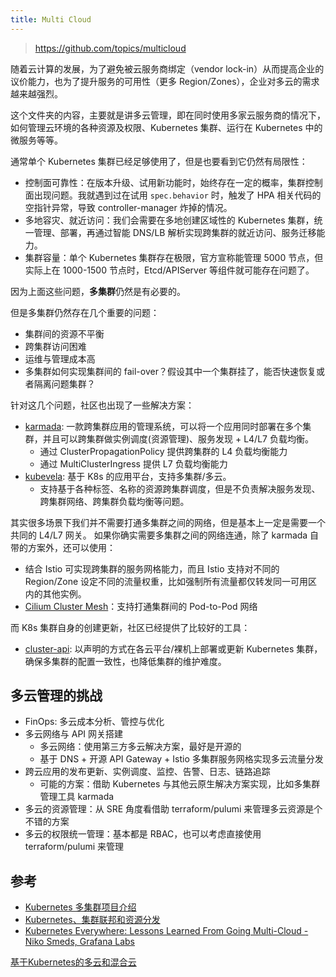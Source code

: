 ```yaml
---
title: Multi Cloud
---
```

>https://github.com/topics/multicloud

随着云计算的发展，为了避免被云服务商绑定（vendor lock-in）从而提高企业的议价能力，也为了提升服务的可用性（更多 Region/Zones），企业对多云的需求越来越强烈。

这个文件夹的内容，主要就是讲多云管理，即在同时使用多家云服务商的情况下，如何管理云环境的各种资源及权限、Kubernetes 集群、运行在 Kubernetes 中的微服务等等。

通常单个 Kubernetes 集群已经足够使用了，但是也要看到它仍然有局限性：

- 控制面可靠性：在版本升级、试用新功能时，始终存在一定的概率，集群控制面出现问题。我就遇到过在试用 `spec.behavior` 时，触发了 HPA 相关代码的空指针异常，导致 controller-manager 炸掉的情况。
- 多地容灾、就近访问：我们会需要在多地创建区域性的 Kubernetes 集群，统一管理、部署，再通过智能 DNS/LB 解析实现跨集群的就近访问、服务迁移能力。
- 集群容量：单个 Kubernetes 集群存在极限，官方宣称能管理 5000 节点，但实际上在 1000-1500 节点时，Etcd/APIServer 等组件就可能存在问题了。

因为上面这些问题，**多集群**仍然是有必要的。

但是多集群仍然存在几个重要的问题：

- 集群间的资源不平衡
- 跨集群访问困难
- 运维与管理成本高
- 多集群如何实现集群间的 fail-over？假设其中一个集群挂了，能否快速恢复或者隔离问题集群？

针对这几个问题，社区也出现了一些解决方案：

- [karmada](https://github.com/karmada-io/karmada): 一款跨集群应用的管理系统，可以将一个应用同时部署在多个集群，并且可以跨集群做实例调度(资源管理)、服务发现 + L4/L7 负载均衡。
  - 通过 ClusterPropagationPolicy 提供跨集群的 L4 负载均衡能力
  - 通过 MultiClusterIngress 提供 L7 负载均衡能力
- [kubevela](https://github.com/kubevela/kubevela): 基于 K8s 的应用平台，支持多集群/多云。
  - 支持基于各种标签、名称的资源跨集群调度，但是不负责解决服务发现、跨集群网络、跨集群负载均衡等问题。

其实很多场景下我们并不需要打通多集群之间的网络，但是基本上一定是需要一个共同的 L4/L7 网关。
如果你确实需要多集群之间的网络连通，除了 karmada 自带的方案外，还可以使用：

- 结合 Istio 可实现跨集群的服务网格能力，而且 Istio 支持对不同的 Region/Zone 设定不同的流量权重，比如强制所有流量都仅转发同一可用区内的其他实例。
- [Cilium Cluster Mesh](https://docs.cilium.io/en/v1.11/gettingstarted/clustermesh/clustermesh/)：支持打通集群间的 Pod-to-Pod 网络


而 K8s 集群自身的创建更新，社区已经提供了比较好的工具：

- [cluster-api](https://github.com/kubernetes-sigs/cluster-api): 以声明的方式在各云平台/裸机上部署或更新 Kubernetes 集群，确保多集群的配置一致性，也降低集群的维护难度。
## 多云管理的挑战

- FinOps: 多云成本分析、管控与优化
- 多云网络与 API 网关搭建
  - 多云网络：使用第三方多云解决方案，最好是开源的
  - 基于 DNS + 开源 API Gateway + Istio 多集群服务网格实现多云流量分发
- 跨云应用的发布更新、实例调度、监控、告警、日志、链路追踪
  - 可能的方案：借助 Kubernetes 与其他云原生解决方案实现，比如多集群管理工具 karmada
- 多云的资源管理：从 SRE 角度看借助 terraform/pulumi 来管理多云资源是个不错的方案
- 多云的权限统一管理：基本都是 RBAC，也可以考虑直接使用 terraform/pulumi 来管理

## 参考

- [Kubernetes 多集群项目介绍](https://xinzhao.me/posts/kubernetes-multi-cluster-projects/)
- [Kubernetes、集群联邦和资源分发](https://draveness.me/kuberentes-federation/)
- [Kubernetes Everywhere: Lessons Learned From Going Multi-Cloud - Niko Smeds, Grafana Labs](https://www.youtube.com/watch?v=ZY5h8Atc14A)



[基于Kubernetes的多云和混合云](https://mp.weixin.qq.com/s/uM4d3_fwLIdQ95fBWcmRjw)